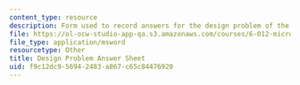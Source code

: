 ```yaml
---
content_type: resource
description: Form used to record answers for the design problem of the course.
file: https://ol-ocw-studio-app-qa.s3.amazonaws.com/courses/6-012-microelectronic-devices-and-circuits-fall-2009/f9c12dc956942483a867c65c84476920_design_sheet.xls
file_type: application/msword
resourcetype: Other
title: Design Problem Answer Sheet
uid: f9c12dc9-5694-2483-a867-c65c84476920
---
```

